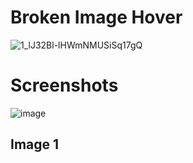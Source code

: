 # Broken Image Hover

![1_lJ32Bl-lHWmNMUSiSq17gQ](https://user-images.githubusercontent.com/72864817/171863780-16f7afb7-32a5-4547-a427-23c8a8ed0524.png)

# Screenshots

![image](https://user-images.githubusercontent.com/72864817/180493996-2dfc011c-d87d-4fc4-85cc-e66ca860c10e.png)

## Image 1



## 



